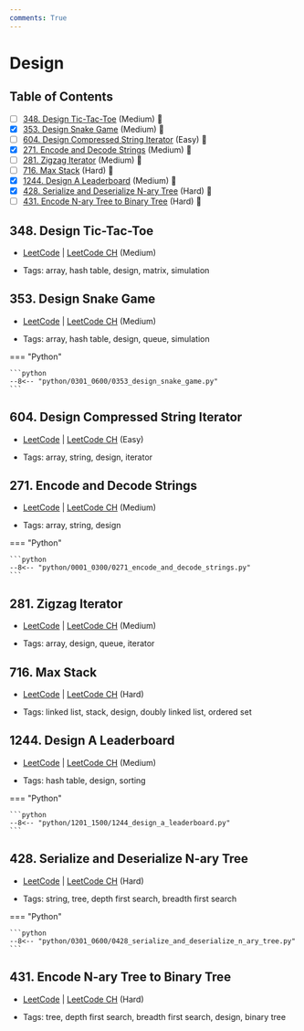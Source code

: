 ```yaml
---
comments: True
---
```


# Design

## Table of Contents

- [ ] [348. Design Tic-Tac-Toe](https://leetcode.cn/problems/design-tic-tac-toe/) (Medium) 👑
- [x] [353. Design Snake Game](https://leetcode.cn/problems/design-snake-game/) (Medium) 👑
- [ ] [604. Design Compressed String Iterator](https://leetcode.cn/problems/design-compressed-string-iterator/) (Easy) 👑
- [x] [271. Encode and Decode Strings](https://leetcode.cn/problems/encode-and-decode-strings/) (Medium) 👑
- [ ] [281. Zigzag Iterator](https://leetcode.cn/problems/zigzag-iterator/) (Medium) 👑
- [ ] [716. Max Stack](https://leetcode.cn/problems/max-stack/) (Hard) 👑
- [x] [1244. Design A Leaderboard](https://leetcode.cn/problems/design-a-leaderboard/) (Medium) 👑
- [x] [428. Serialize and Deserialize N-ary Tree](https://leetcode.cn/problems/serialize-and-deserialize-n-ary-tree/) (Hard) 👑
- [ ] [431. Encode N-ary Tree to Binary Tree](https://leetcode.cn/problems/encode-n-ary-tree-to-binary-tree/) (Hard) 👑

## 348. Design Tic-Tac-Toe

-   [LeetCode](https://leetcode.com/problems/design-tic-tac-toe/) | [LeetCode CH](https://leetcode.cn/problems/design-tic-tac-toe/) (Medium)

-   Tags: array, hash table, design, matrix, simulation


## 353. Design Snake Game

-   [LeetCode](https://leetcode.com/problems/design-snake-game/) | [LeetCode CH](https://leetcode.cn/problems/design-snake-game/) (Medium)

-   Tags: array, hash table, design, queue, simulation

=== "Python"

    ```python
    --8<-- "python/0301_0600/0353_design_snake_game.py"
    ```



## 604. Design Compressed String Iterator

-   [LeetCode](https://leetcode.com/problems/design-compressed-string-iterator/) | [LeetCode CH](https://leetcode.cn/problems/design-compressed-string-iterator/) (Easy)

-   Tags: array, string, design, iterator


## 271. Encode and Decode Strings

-   [LeetCode](https://leetcode.com/problems/encode-and-decode-strings/) | [LeetCode CH](https://leetcode.cn/problems/encode-and-decode-strings/) (Medium)

-   Tags: array, string, design

=== "Python"

    ```python
    --8<-- "python/0001_0300/0271_encode_and_decode_strings.py"
    ```



## 281. Zigzag Iterator

-   [LeetCode](https://leetcode.com/problems/zigzag-iterator/) | [LeetCode CH](https://leetcode.cn/problems/zigzag-iterator/) (Medium)

-   Tags: array, design, queue, iterator


## 716. Max Stack

-   [LeetCode](https://leetcode.com/problems/max-stack/) | [LeetCode CH](https://leetcode.cn/problems/max-stack/) (Hard)

-   Tags: linked list, stack, design, doubly linked list, ordered set


## 1244. Design A Leaderboard

-   [LeetCode](https://leetcode.com/problems/design-a-leaderboard/) | [LeetCode CH](https://leetcode.cn/problems/design-a-leaderboard/) (Medium)

-   Tags: hash table, design, sorting

=== "Python"

    ```python
    --8<-- "python/1201_1500/1244_design_a_leaderboard.py"
    ```



## 428. Serialize and Deserialize N-ary Tree

-   [LeetCode](https://leetcode.com/problems/serialize-and-deserialize-n-ary-tree/) | [LeetCode CH](https://leetcode.cn/problems/serialize-and-deserialize-n-ary-tree/) (Hard)

-   Tags: string, tree, depth first search, breadth first search

=== "Python"

    ```python
    --8<-- "python/0301_0600/0428_serialize_and_deserialize_n_ary_tree.py"
    ```



## 431. Encode N-ary Tree to Binary Tree

-   [LeetCode](https://leetcode.com/problems/encode-n-ary-tree-to-binary-tree/) | [LeetCode CH](https://leetcode.cn/problems/encode-n-ary-tree-to-binary-tree/) (Hard)

-   Tags: tree, depth first search, breadth first search, design, binary tree

